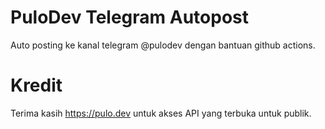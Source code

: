 # PuloDev Telegram Autopost

Auto posting ke kanal telegram @pulodev dengan bantuan github actions.

# Kredit

Terima kasih https://pulo.dev untuk akses API yang terbuka untuk publik.
